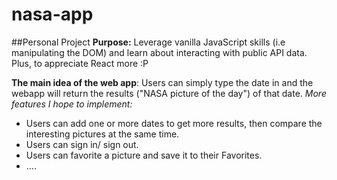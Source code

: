 # nasa-app

##Personal Project
**Purpose:** Leverage vanilla JavaScript skills (i.e manipulating the DOM) and learn about interacting with public API data. Plus, to appreciate React more :P

**The main idea of the web app**: Users can simply type the date in and the webapp will return the results ("NASA picture of the day") of that date. 
*More features I hope to implement:* 
- Users can add one or more dates to get more results, then compare the interesting pictures at the same time. 
- Users can sign in/ sign out.
- Users can favorite a picture and save it to their Favorites.
- ....



